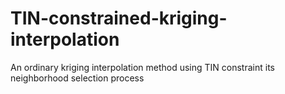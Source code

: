 # TIN-constrained-kriging-interpolation
An ordinary kriging interpolation method using TIN constraint its neighborhood selection process
